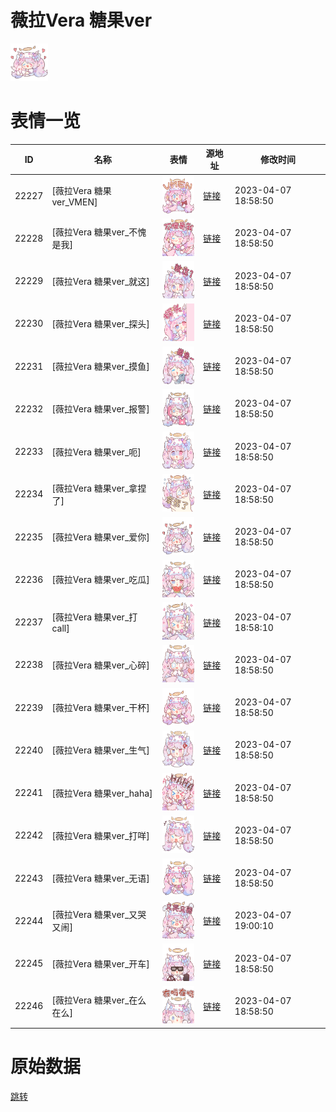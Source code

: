 # 薇拉Vera 糖果ver

<img src="./cover.png" height="60" alt="cover" />

# 表情一览

|ID|名称|表情|源地址|修改时间|
|----|----|----|----|----|
|22227|[薇拉Vera 糖果ver_VMEN]|<img src="./pic/022227_%5B薇拉Vera 糖果ver_VMEN%5D.png" height="60" alt="VMEN"/>|[链接](https://i0.hdslb.com/bfs/garb/6a0cf6b75d4b1f371f9c356c51ec356def96c84b.png)|2023-04-07 18:58:50|
|22228|[薇拉Vera 糖果ver_不愧是我]|<img src="./pic/022228_%5B薇拉Vera 糖果ver_不愧是我%5D.png" height="60" alt="不愧是我"/>|[链接](https://i0.hdslb.com/bfs/garb/60989b9c335175dc05e620170f5713a64c8c2ecf.png)|2023-04-07 18:58:50|
|22229|[薇拉Vera 糖果ver_就这]|<img src="./pic/022229_%5B薇拉Vera 糖果ver_就这%5D.png" height="60" alt="就这"/>|[链接](https://i0.hdslb.com/bfs/garb/b1f2bb2b23a7ea1815a6459141d079c4c25870c3.png)|2023-04-07 18:58:50|
|22230|[薇拉Vera 糖果ver_探头]|<img src="./pic/022230_%5B薇拉Vera 糖果ver_探头%5D.png" height="60" alt="探头"/>|[链接](https://i0.hdslb.com/bfs/garb/76ff0f31ca8411df118ee9eb69b59be636181076.png)|2023-04-07 18:58:50|
|22231|[薇拉Vera 糖果ver_摸鱼]|<img src="./pic/022231_%5B薇拉Vera 糖果ver_摸鱼%5D.png" height="60" alt="摸鱼"/>|[链接](https://i0.hdslb.com/bfs/garb/14f6b2538f64d2d32484e4b2ea1f40c6a496dc39.png)|2023-04-07 18:58:50|
|22232|[薇拉Vera 糖果ver_报警]|<img src="./pic/022232_%5B薇拉Vera 糖果ver_报警%5D.png" height="60" alt="报警"/>|[链接](https://i0.hdslb.com/bfs/garb/100a2e888cfe7bf07f85cabdfb8684542022be28.png)|2023-04-07 18:58:50|
|22233|[薇拉Vera 糖果ver_呃]|<img src="./pic/022233_%5B薇拉Vera 糖果ver_呃%5D.png" height="60" alt="呃"/>|[链接](https://i0.hdslb.com/bfs/garb/d7d41ce0c461401da757cf9dd28603baba5f9a5a.png)|2023-04-07 18:58:50|
|22234|[薇拉Vera 糖果ver_拿捏了]|<img src="./pic/022234_%5B薇拉Vera 糖果ver_拿捏了%5D.png" height="60" alt="拿捏了"/>|[链接](https://i0.hdslb.com/bfs/garb/b5cf5468c48ba285a694df54c8457dbbd70c5a58.png)|2023-04-07 18:58:50|
|22235|[薇拉Vera 糖果ver_爱你]|<img src="./pic/022235_%5B薇拉Vera 糖果ver_爱你%5D.png" height="60" alt="爱你"/>|[链接](https://i0.hdslb.com/bfs/garb/d9bb0f4ce9b0b49e88648f3f92e833e29e2c6b1d.png)|2023-04-07 18:58:50|
|22236|[薇拉Vera 糖果ver_吃瓜]|<img src="./pic/022236_%5B薇拉Vera 糖果ver_吃瓜%5D.png" height="60" alt="吃瓜"/>|[链接](https://i0.hdslb.com/bfs/garb/f46757007865fa54679e3acec86c33af1397004d.png)|2023-04-07 18:58:50|
|22237|[薇拉Vera 糖果ver_打call]|<img src="./pic/022237_%5B薇拉Vera 糖果ver_打call%5D.png" height="60" alt="打call"/>|[链接](https://i0.hdslb.com/bfs/garb/8d6db0925aa7505eab0cff5dcbb1f66794028ab5.png)|2023-04-07 18:58:10|
|22238|[薇拉Vera 糖果ver_心碎]|<img src="./pic/022238_%5B薇拉Vera 糖果ver_心碎%5D.png" height="60" alt="心碎"/>|[链接](https://i0.hdslb.com/bfs/garb/cd513a491459f2c23ca5d1ba49aefc57e23ef60b.png)|2023-04-07 18:58:50|
|22239|[薇拉Vera 糖果ver_干杯]|<img src="./pic/022239_%5B薇拉Vera 糖果ver_干杯%5D.png" height="60" alt="干杯"/>|[链接](https://i0.hdslb.com/bfs/garb/54e0ac514af1b148207e8796b7f3f51bedf04e7c.png)|2023-04-07 18:58:50|
|22240|[薇拉Vera 糖果ver_生气]|<img src="./pic/022240_%5B薇拉Vera 糖果ver_生气%5D.png" height="60" alt="生气"/>|[链接](https://i0.hdslb.com/bfs/garb/dcfde040a57dd9371673ef5f809cb2d7255714e9.png)|2023-04-07 18:58:50|
|22241|[薇拉Vera 糖果ver_haha]|<img src="./pic/022241_%5B薇拉Vera 糖果ver_haha%5D.png" height="60" alt="haha"/>|[链接](https://i0.hdslb.com/bfs/garb/714cd80b64fd2891d2c173921398a900b1cfca60.png)|2023-04-07 18:58:50|
|22242|[薇拉Vera 糖果ver_打咩]|<img src="./pic/022242_%5B薇拉Vera 糖果ver_打咩%5D.png" height="60" alt="打咩"/>|[链接](https://i0.hdslb.com/bfs/garb/a45dbff09bb8497b861bb3a4fef1be2215a54d7a.png)|2023-04-07 18:58:50|
|22243|[薇拉Vera 糖果ver_无语]|<img src="./pic/022243_%5B薇拉Vera 糖果ver_无语%5D.png" height="60" alt="无语"/>|[链接](https://i0.hdslb.com/bfs/garb/05c6a2ed003cba0a13752f06f3b4bb9fb4b117d1.png)|2023-04-07 18:58:50|
|22244|[薇拉Vera 糖果ver_又哭又闹]|<img src="./pic/022244_%5B薇拉Vera 糖果ver_又哭又闹%5D.png" height="60" alt="又哭又闹"/>|[链接](https://i0.hdslb.com/bfs/garb/14064e7ffdee07b892df2eb476db1e5d3fa75091.png)|2023-04-07 19:00:10|
|22245|[薇拉Vera 糖果ver_开车]|<img src="./pic/022245_%5B薇拉Vera 糖果ver_开车%5D.png" height="60" alt="开车"/>|[链接](https://i0.hdslb.com/bfs/garb/2e448878c0a7c64dd5128e8ab071d8618ff95873.png)|2023-04-07 18:58:50|
|22246|[薇拉Vera 糖果ver_在么在么]|<img src="./pic/022246_%5B薇拉Vera 糖果ver_在么在么%5D.png" height="60" alt="在么在么"/>|[链接](https://i0.hdslb.com/bfs/garb/ac7271531a03e24f2da58f843b6cbfd43517a10a.png)|2023-04-07 18:58:50|

# 原始数据

[跳转](./raw.json)

